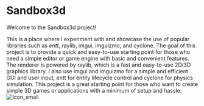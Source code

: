 # Sandbox3d
Welcome to the Sandbox3d project! 

This is a place where I experiment with and showcase the use of popular libraries such as *entt*, raylib, imgui, imguizmo, and cyclone. The goal of this project is to provide a quick and easy-to-use starting point for those who need a simple editor or game engine with basic and convenient features. The renderer is powered by raylib, which is a fast and easy-to-use 2D/3D graphics library. I also use imgui and imguizmo for a simple and efficient GUI and user input, entt for entity lifecycle control and cyclone for physics simulation. This project is a great starting point for those who want to create simple 3D games or applications with a minimum of setup and hassle.
![icon_small](https://user-images.githubusercontent.com/56446223/210096847-186a75c7-f668-4258-8f7b-3e2fb06d8aaf.png)
